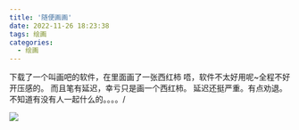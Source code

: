 ```yaml
---
title: '随便画画'
date: 2022-11-26 18:23:38
tags: 绘画
categories:
  - 绘画
---
```

  <meta name="referrer" content="no-referrer">

下载了一个叫画吧的软件，在里面画了一张西红柿
唔，软件不太好用呢~全程不好开压感的。
而且笔有延迟，幸亏只是画一个西红柿。
延迟还挺严重。有点劝退。
不知道有没有人一起什么的。。。。/

![](https://upload-images.jianshu.io/upload_images/20892169-1163d79674192fe9.jpg?imageMogr2/auto-orient/strip%7CimageView2/2/w/1240)
